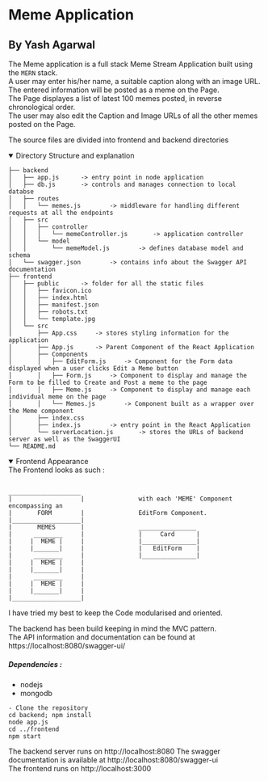 # Meme Application

## By Yash Agarwal

The Meme application is a full stack Meme Stream Application built using the `MERN` stack.  
A user may enter his/her name, a suitable caption along with an image URL.  
The entered information will be posted as a meme on the Page.  
The Page displayes a list of latest 100 memes posted, in reverse chronological order.  
The user may also edit the Caption and Image URLs of all the other memes posted on the Page.

The source files are divided into frontend and backend directories

<details open>
<summary>Directory Structure and explanation</summary>

```
├── backend
│   ├── app.js      -> entry point in node application
│   ├── db.js       -> controls and manages connection to local databse
│   ├── routes
│   │   └── memes.js        -> middleware for handling different requests at all the endpoints
│   ├── src
│   │   ├── controller
│   │   │   └── memeController.js       -> application controller
│   │   └── model
│   │       └── memeModel.js        -> defines database model and schema
│   └── swagger.json        -> contains info about the Swagger API documentation
├── frontend
│   ├── public      -> folder for all the static files
│   │   ├── favicon.ico
│   │   ├── index.html
│   │   ├── manifest.json
│   │   ├── robots.txt
│   │   └── template.jpg
│   └── src
│       ├── App.css     -> stores styling information for the application
│       ├── App.js      -> Parent Component of the React Application
│       ├── Components
│       │   ├── EditForm.js     -> Component for the Form data displayed when a user clicks Edit a Meme button
│       │   ├── Form.js     -> Component to display and manage the Form to be filled to Create and Post a meme to the page
│       │   ├── Meme.js     -> Component to display and manage each individual meme on the page
│       │   └── Memes.js        -> Component built as a wrapper over the Meme component
│       ├── index.css
│       ├── index.js        -> entry point in the React Application
│       └── serverLocation.js       -> stores the URLs of backend server as well as the SwaggerUI
└── README.md

```

</details>

<details open>
<summary>Frontend Appearance</summary>
The Frontend looks as such :

```

____________________
|                   |               with each 'MEME' Component encompassing an
|       FORM        |               EditForm Component.
|___________________|
|       MEMES       |               ________________
|      ________     |               |     Card      |
|     |  MEME |     |               |_______________|
|     |_______|     |               |   EditForm    |
|      ________     |               |_______________|
|     |  MEME |     |
|     |_______|     |
|      ________     |
|     |  MEME |     |
|     |_______|     |
|___________________|

```

</details>

I have tried my best to keep the Code modularised and oriented. <br>

The backend has been build keeping in mind the MVC pattern. <br>
The API information and documentation can be found at https://localhost:8080/swagger-ui/ <br>

##### Dependencies :

- nodejs
- mongodb

```
- Clone the repository
cd backend; npm install
node app.js
cd ../frontend
npm start
```

The backend server runs on http://localhost:8080
The swagger documentation is available at http://localhost:8080/swagger-ui  
The frontend runs on http://localhost:3000
